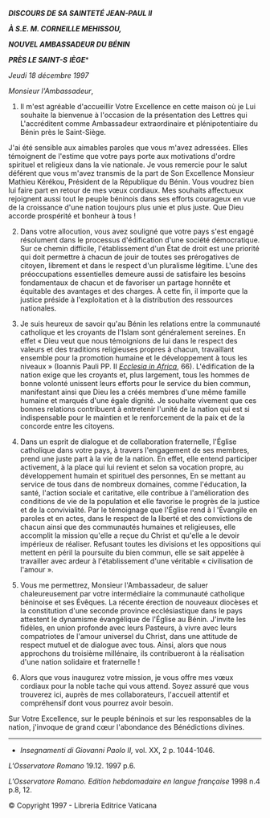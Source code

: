 ***DISCOURS DE SA SAINTETÉ JEAN-PAUL II***

***À S.E. M. CORNEILLE MEHISSOU,***

***NOUVEL AMBASSADEUR DU BÉNIN***

***PRÈS LE SAINT-S*** ***IÈGE****

*Jeudi 18 décembre 1997*

*Monsieur l'Ambassadeur*,

1. Il m'est agréable d'accueillir Votre Excellence en cette maison où je Lui souhaite la bienvenue à l'occasion de la présentation des Lettres qui L'accréditent comme Ambassadeur extraordinaire et plénipotentiaire du Bénin près le Saint-Siège.

J'ai été sensible aux aimables paroles que vous m'avez adressées. Elles témoignent de l'estime que votre pays porte aux motivations d'ordre spirituel et religieux dans la vie nationale. Je vous remercie pour le salut déférent que vous m'avez transmis de la part de Son Excellence Monsieur Mathieu Kérékou, Président de la République du Bénin. Vous voudrez bien lui faire part en retour de mes vœux cordiaux. Mes souhaits affectueux rejoignent aussi tout le peuple béninois dans ses efforts courageux en vue de la croissance d'une nation toujours plus unie et plus juste. Que Dieu accorde prospérité et bonheur à tous !

2. Dans votre allocution, vous avez souligné que votre pays s'est engagé résolument dans le processus d'édification d'une société démocratique. Sur ce chemin difficile, l'établissement d'un État de droit est une priorité qui doit permettre à chacun de jouir de toutes ses prérogatives de citoyen, librement et dans le respect d'un pluralisme légitime. L'une des préoccupations essentielles demeure aussi de satisfaire les besoins fondamentaux de chacun et de favoriser un partage honnête et équitable des avantages et des charges. À cette fin, il importe que la justice préside à l'exploitation et à la distribution des ressources nationales.

3. Je suis heureux de savoir qu'au Bénin les relations entre la communauté catholique et les croyants de l'Islam sont généralement sereines. En effet « Dieu veut que nous témoignions de lui dans le respect des valeurs et des traditions religieuses propres à chacun, travaillant ensemble pour la promotion humaine et le développement à tous les niveaux » (Ioannis Pauli PP. II *[Ecclesia in Africa](http://www.vatican.va/holy_father/john_paul_ii/apost_exhortations/documents/hf_jp-ii_exh_14091995_ecclesia-in-africa_fr.html)*, 66). L'édification de la nation exige que les croyants et, plus largement, tous les hommes de bonne volonté unissent leurs efforts pour le service du bien commun, manifestant ainsi que Dieu les a créés membres d'une même famille humaine et marqués d'une égale dignité. Je souhaite vivement que ces bonnes relations contribuent à entretenir l'unité de la nation qui est si indispensable pour le maintien et le renforcement de la paix et de la concorde entre les citoyens.

4. Dans un esprit de dialogue et de collaboration fraternelle, l'Église catholique dans votre pays, à travers l'engagement de ses membres, prend une juste part à la vie de la nation. En effet, elle entend participer activement, à la place qui lui revient et selon sa vocation propre, au développement humain et spirituel des personnes, En se mettant au service de tous dans de nombreux domaines, comme l'éducation, la santé, l'action sociale et caritative, elle contribue à l'amélioration des conditions de vie de la population et elle favorise le progrès de la justice et de la convivialité. Par le témoignage que l'Église rend à l 'Évangile en paroles et en actes, dans le respect de la liberté et des convictions de chacun ainsi que des communautés humaines et religieuses, elle accomplit la mission qu'elle a reçue du Christ et qu'elle a le devoir impérieux de réaliser. Refusant toutes les divisions et les oppositions qui mettent en péril la poursuite du bien commun, elle se sait appelée à travailler avec ardeur à l'établissement d'une véritable « civilisation de l'amour ».

5. Vous me permettrez, Monsieur l'Ambassadeur, de saluer chaleureusement par votre intermédiaire la communauté catholique béninoise et ses Évêques. La récente érection de nouveaux diocèses et la constitution d'une seconde province ecclésiastique dans le pays attestent le dynamisme évangélique de l'Église au Bénin. J'invite les fidèles, en union profonde avec leurs Pasteurs, à vivre avec leurs compatriotes de l'amour universel du Christ, dans une attitude de respect mutuel et de dialogue avec tous. Ainsi, alors que nous approchons du troisième millénaire, ils contribueront à la réalisation d'une nation solidaire et fraternelle !

6. Alors que vous inaugurez votre mission, je vous offre mes vœux cordiaux pour la noble tache qui vous attend. Soyez assuré que vous trouverez ici, auprès de mes collaborateurs, l'accueil attentif et compréhensif dont vous pourrez avoir besoin.

Sur Votre Excellence, sur le peuple béninois et sur les responsables de la nation, j'invoque de grand cœur l'abondance des Bénédictions divines.

* * *

* *Insegnamenti di Giovanni Paolo II,* vol. XX, 2 p. 1044-1046.

*L'Osservatore Romano* 19.12. 1997 p.6.

*L'Osservatore Romano. Edition hebdomadaire en langue française* 1998 n.4 p.8, 12.

© Copyright 1997 - Libreria Editrice Vaticana